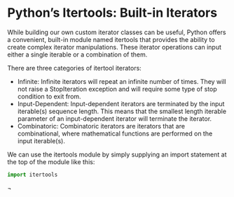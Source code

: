 # Python’s Itertools: Built-in Iterators

While building our own custom iterator classes can be useful, Python offers a convenient, built-in module named itertools that provides the ability to create complex iterator manipulations. These iterator operations can input either a single iterable or a combination of them.

There are three categories of itertool iterators:

- Infinite: Infinite iterators will repeat an infinite number of times. They will not raise a StopIteration exception and will require some type of stop condition to exit from.
- Input-Dependent: Input-dependent iterators are terminated by the input iterable(s) sequence length. This means that the smallest length iterable parameter of an input-dependent iterator will terminate the iterator.
- Combinatoric: Combinatoric iterators are iterators that are combinational, where mathematical functions are performed on the input iterable(s).

We can use the itertools module by simply supplying an import statement at the top of the module like this:

```py
import itertools
```
¬[](https://static-assets.codecademy.com/Courses/Intermediate-Python/Built-in-Iterators.svg)
